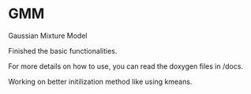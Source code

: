 GMM
===

Gaussian Mixture Model

Finished the basic functionalities.

For more details on how to use, you can read the doxygen files in /docs.

Working on better initilization method like using kmeans.
